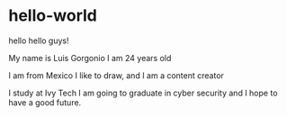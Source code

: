 # hello-world
hello 
hello guys!

My name is Luis Gorgonio I am 24 years old 

I am from Mexico I like to draw, and I am a content creator

I study at Ivy Tech I am going to graduate in cyber security and I hope to have a good future.
